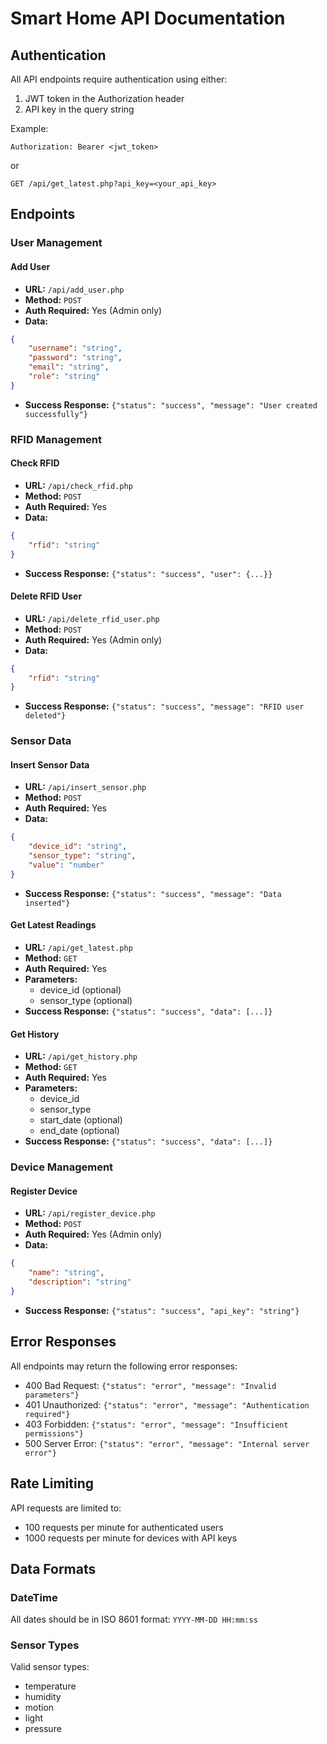 # Smart Home API Documentation

## Authentication

All API endpoints require authentication using either:
1. JWT token in the Authorization header
2. API key in the query string

Example:
```
Authorization: Bearer <jwt_token>
```
or
```
GET /api/get_latest.php?api_key=<your_api_key>
```

## Endpoints

### User Management

#### Add User
- **URL:** `/api/add_user.php`
- **Method:** `POST`
- **Auth Required:** Yes (Admin only)
- **Data:**
```json
{
    "username": "string",
    "password": "string",
    "email": "string",
    "role": "string"
}
```
- **Success Response:** `{"status": "success", "message": "User created successfully"}`

### RFID Management

#### Check RFID
- **URL:** `/api/check_rfid.php`
- **Method:** `POST`
- **Auth Required:** Yes
- **Data:**
```json
{
    "rfid": "string"
}
```
- **Success Response:** `{"status": "success", "user": {...}}`

#### Delete RFID User
- **URL:** `/api/delete_rfid_user.php`
- **Method:** `POST`
- **Auth Required:** Yes (Admin only)
- **Data:**
```json
{
    "rfid": "string"
}
```
- **Success Response:** `{"status": "success", "message": "RFID user deleted"}`

### Sensor Data

#### Insert Sensor Data
- **URL:** `/api/insert_sensor.php`
- **Method:** `POST`
- **Auth Required:** Yes
- **Data:**
```json
{
    "device_id": "string",
    "sensor_type": "string",
    "value": "number"
}
```
- **Success Response:** `{"status": "success", "message": "Data inserted"}`

#### Get Latest Readings
- **URL:** `/api/get_latest.php`
- **Method:** `GET`
- **Auth Required:** Yes
- **Parameters:**
  - device_id (optional)
  - sensor_type (optional)
- **Success Response:** `{"status": "success", "data": [...]}`

#### Get History
- **URL:** `/api/get_history.php`
- **Method:** `GET`
- **Auth Required:** Yes
- **Parameters:**
  - device_id
  - sensor_type
  - start_date (optional)
  - end_date (optional)
- **Success Response:** `{"status": "success", "data": [...]}`

### Device Management

#### Register Device
- **URL:** `/api/register_device.php`
- **Method:** `POST`
- **Auth Required:** Yes (Admin only)
- **Data:**
```json
{
    "name": "string",
    "description": "string"
}
```
- **Success Response:** `{"status": "success", "api_key": "string"}`

## Error Responses

All endpoints may return the following error responses:

- 400 Bad Request: `{"status": "error", "message": "Invalid parameters"}`
- 401 Unauthorized: `{"status": "error", "message": "Authentication required"}`
- 403 Forbidden: `{"status": "error", "message": "Insufficient permissions"}`
- 500 Server Error: `{"status": "error", "message": "Internal server error"}`

## Rate Limiting

API requests are limited to:
- 100 requests per minute for authenticated users
- 1000 requests per minute for devices with API keys

## Data Formats

### DateTime
All dates should be in ISO 8601 format: `YYYY-MM-DD HH:mm:ss`

### Sensor Types
Valid sensor types:
- temperature
- humidity
- motion
- light
- pressure